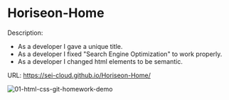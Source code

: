 # Horiseon-Home

Description: 
* As a developer I gave a unique title.
* As a developer I fixed "Search Engine Optimization" to work properly.
* As a developer I changed html elements to be semantic. 

URL: https://sei-cloud.github.io/Horiseon-Home/

![01-html-css-git-homework-demo](https://github.com/Sei-cloud/Horiseon-Home/assets/70654252/1cd4e939-de1d-46a0-95ab-8f5e99ef0106)
